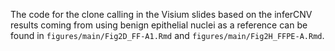 The code for the clone calling in the Visium slides based on the inferCNV results coming from using benign epithelial nuclei as a reference can be found in 
`figures/main/Fig2D_FF-A1.Rmd` and `figures/main/Fig2H_FFPE-A.Rmd`.
